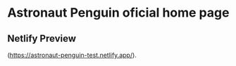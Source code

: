 # Astronaut Penguin oficial home page

## Netlify Preview

(https://astronaut-penguin-test.netlify.app/).
